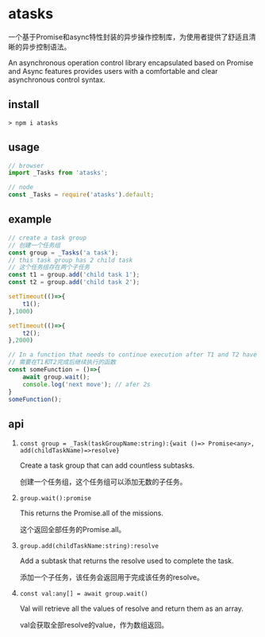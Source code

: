 # atasks

一个基于Promise和async特性封装的异步操作控制库，为使用者提供了舒适且清晰的异步控制语法。

An asynchronous operation control library encapsulated based on Promise and Async features provides users with a comfortable and clear asynchronous control syntax.

## install

```
> npm i atasks
```


## usage

```javascript
// browser
import _Tasks from 'atasks';

// node 
const _Tasks = require('atasks').default;
```


## example 

```js
// create a task group
// 创建一个任务组
const group = _Tasks('a task');
// this task group has 2 child task
// 这个任务组存在两个子任务
const t1 = group.add('child task 1');
const t2 = group.add('child task 2');

setTimeout(()=>{
    t1();
},1000)

setTimeout(()=>{
    t2();
},2000)

// In a function that needs to continue execution after T1 and T2 have completed
// 需要在T1和T2完成后继续执行的函数
const someFunction = ()=>{
    await group.wait();
    console.log('next move'); // afer 2s
}
someFunction();
```

## api

1. `const group = _Task(taskGroupName:string):{wait ()=> Promise<any>, add(childTaskName)=>resolve}`

    Create a task group that can add countless subtasks.


    创建一个任务组，这个任务组可以添加无数的子任务。

2. `group.wait():promise`

    This returns the Promise.all of the missions.
    
    这个返回全部任务的Promise.all。
    

3. `group.add(childTaskName:string):resolve`

    Add a subtask that returns the resolve used to complete the task.

    添加一个子任务，该任务会返回用于完成该任务的resolve。

4. `const val:any[] = await group.wait()`

    Val will retrieve all the values of resolve and return them as an array.

    val会获取全部resolve的value，作为数组返回。

